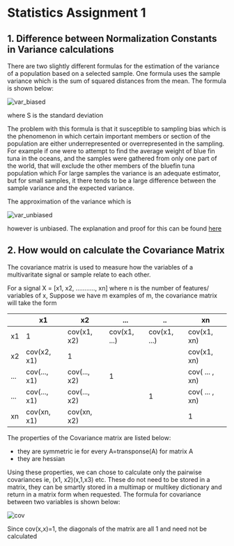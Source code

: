 [var_biased]: images/var_biased.png
[var_unbiased]: images/var_unbiased.png
[cov]:images/cov.png
# Statistics Assignment 1

## 1. Difference between Normalization Constants in Variance calculations

There are two slightly different formulas for the estimation of the variance of a population based on a selected sample. One formula uses the sample variance which is the sum of squared distances from the mean. The formula is shown below:

![var_biased]

where S is the standard deviation

The problem with this formula is that it susceptible to sampling bias which is the phenomenon in which certain important members or section of the population are either underrepresented or overrepresented in the sampling. For example if one were to attempt to find the average weight of blue fin tuna in the oceans, and the samples were gathered from only one part of the world, that will exclude the other members of the bluefin tuna population which For large samples the variance is an adequate estimator, but for small samples, it there tends to be a large difference between the sample variance and the expected variance. 

The approximation of the variance which is 

![var_unbiased]

however is unbiased. The explanation and proof for this can be found [here](http://wikipedia.org/wiki/Bias_of_an_estimator)

## 2. How would on calculate the Covariance Matrix
The covariance matrix is used to measure how the variables of a multivaritate signal or sample relate to each other. 

For a signal X = [x1, x2, ..........., xn] where n is the number of features/ variables of x, Suppose we have m examples of m, the covariance matrix will take the form 

|  	| x1 	|  x2	| ... 	|..  	| xn|
|-- |---	|---	|---	|---	|---|
|  	x1|  1	|  cov(x1, x2)	|cov(x1, ...)  	|  cov(x1, ...)	| cov(x1, xn) |
|  x2	|cov(x2, x1)  	|  1	|  	|  	| cov(x1, xn)|
|  ...	|  cov(..., x1)	| cov(..., x2) 	| 1 	|  	|cov( ... , xn)|
|  ...	|cov(..., x1)  	|  cov(..., x2)	|  	| 1 	|cov( ... , xn)|
|  xn	|  cov(xn, x1)	| cov(xn, x2) 	|  	|  	|1|

The properties of the Covariance matrix are listed below:

* they are symmetric ie for every A=transponse(A) for matrix A
* they are hessian

Using these properties, we can chose to calculate only the pairwise covariances ie, (x1, x2)(x,1,x3) etc. These do not need to be stored in a matrix, they can be smartly stored in a multimap or multikey dictionary and return in a matrix form when requested. The formula for covariance between two variables is shown below:

![cov]

Since cov(x,x)=1, the diagonals of the matrix are all 1 and need not be calculated
